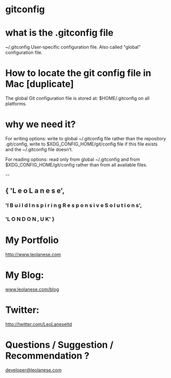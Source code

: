 gitconfig
=========

# what is the .gitconfig file
~/.gitconfig
User-specific configuration file. Also called "global" configuration file.

# How to locate the git config file in Mac [duplicate]
The global Git configuration file is stored at: $HOME/.gitconfig on all platforms.

# why we need it?
For writing options: write to global ~/.gitconfig file rather than the repository .git/config, write to $XDG_CONFIG_HOME/git/config file if this file exists and the ~/.gitconfig file doesn’t.

For reading options: read only from global ~/.gitconfig and from $XDG_CONFIG_HOME/git/config rather than from all available files.



--

## { 'L e o   L a n e s e',
### 'I  B u i l d   I n s p i r i n g   R e s p o n s i v e   S o l u t i o n s',
### 'L O N D O N ,  U K' }


# My Portfolio<br>
<a href="http://www.leolanese.com" target="_blank">http://www.leolanese.com</a><br>

# My Blog:<br>
<a href="http://www.leolanese.com/blog" target="_blank">www.leolanese.com/blog</a><br>

# Twitter:<br>
<a href="http://twitter.com/LeoLaneseltd" target="_blank">http://twitter.com/LeoLaneseltd</a><br>

# Questions / Suggestion / Recommendation ?<br>
<a href="mail:to">developer@leolanese.com</a><br>
